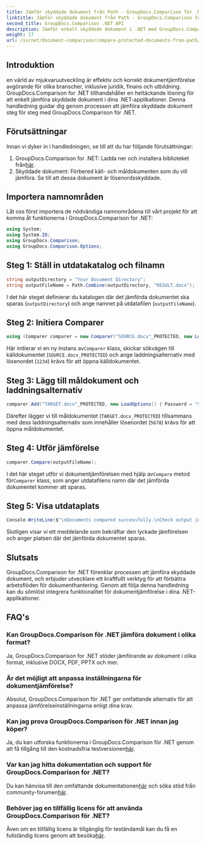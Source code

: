 ```yaml
---
title: Jämför skyddade dokument från Path - GroupDocs.Comparison för .NET
linktitle: Jämför skyddade dokument från Path - GroupDocs.Comparison för .NET
second_title: GroupDocs.Comparison .NET API
description: Jämför enkelt skyddade dokument i .NET med GroupDocs.Comparison för sömlös integration. Förbättra ditt arbetsflöde för dokumenthantering.
weight: 17
url: /sv/net/document-comparison/compare-protected-documents-from-path/
---
```

## Introduktion
en värld av mjukvaruutveckling är effektiv och korrekt dokumentjämförelse avgörande för olika branscher, inklusive juridik, finans och utbildning. GroupDocs.Comparison for .NET tillhandahåller en heltäckande lösning för att enkelt jämföra skyddade dokument i dina .NET-applikationer. Denna handledning guidar dig genom processen att jämföra skyddade dokument steg för steg med GroupDocs.Comparison för .NET.
## Förutsättningar
Innan vi dyker in i handledningen, se till att du har följande förutsättningar:
1.  GroupDocs.Comparison for .NET: Ladda ner och installera biblioteket från[här](https://releases.groupdocs.com/comparison/net/).
2. Skyddade dokument: Förbered käll- och måldokumenten som du vill jämföra. Se till att dessa dokument är lösenordsskyddade.

## Importera namnområden
Låt oss först importera de nödvändiga namnområdena till vårt projekt för att komma åt funktionerna i GroupDocs.Comparison for .NET:
```csharp
using System;
using System.IO;
using GroupDocs.Comparison;
using GroupDocs.Comparison.Options;
```

## Steg 1: Ställ in utdatakatalog och filnamn
```csharp
string outputDirectory = "Your Document Directory";
string outputFileName = Path.Combine(outputDirectory, "RESULT.docx");
```
I det här steget definierar du katalogen där det jämförda dokumentet ska sparas (`outputDirectory`) och ange namnet på utdatafilen (`outputFileName`).
## Steg 2: Initiera Comparer
```csharp
using (Comparer comparer = new Comparer("SOURCE.docx"_PROTECTED, new LoadOptions(){ Password = "1234" }))
```
 Här initierar vi en ny instans av`Comparer` klass, skickar sökvägen till källdokumentet (`SOURCE.docx_PROTECTED`) och ange laddningsalternativ med lösenordet (`1234`) krävs för att öppna källdokumentet.
## Steg 3: Lägg till måldokument och laddningsalternativ
```csharp
comparer.Add("TARGET.docx"_PROTECTED, new LoadOptions() { Password = "5678" });
```
Därefter lägger vi till måldokumentet (`TARGET.docx_PROTECTED`) tillsammans med dess laddningsalternativ som innehåller lösenordet (`5678`) krävs för att öppna måldokumentet.
## Steg 4: Utför jämförelse
```csharp
comparer.Compare(outputFileName);
```
 I det här steget utför vi dokumentjämförelsen med hjälp av`Compare` metod för`Comparer` klass, som anger utdatafilens namn där det jämförda dokumentet kommer att sparas.
## Steg 5: Visa utdataplats
```csharp
Console.WriteLine($"\nDocuments compared successfully.\nCheck output in {Directory.GetCurrentDirectory()}.");
```
Slutligen visar vi ett meddelande som bekräftar den lyckade jämförelsen och anger platsen där det jämförda dokumentet sparas.

## Slutsats
GroupDocs.Comparison for .NET förenklar processen att jämföra skyddade dokument, och erbjuder utvecklare ett kraftfullt verktyg för att förbättra arbetsflöden för dokumenthantering. Genom att följa denna handledning kan du sömlöst integrera funktionalitet för dokumentjämförelse i dina .NET-applikationer.
## FAQ's
### Kan GroupDocs.Comparison för .NET jämföra dokument i olika format?
Ja, GroupDocs.Comparison for .NET stöder jämförande av dokument i olika format, inklusive DOCX, PDF, PPTX och mer.
### Är det möjligt att anpassa inställningarna för dokumentjämförelse?
Absolut, GroupDocs.Comparison för .NET ger omfattande alternativ för att anpassa jämförelseinställningarna enligt dina krav.
### Kan jag prova GroupDocs.Comparison för .NET innan jag köper?
 Ja, du kan utforska funktionerna i GroupDocs.Comparison för .NET genom att få tillgång till den kostnadsfria testversionen[här](https://releases.groupdocs.com/).
### Var kan jag hitta dokumentation och support för GroupDocs.Comparison for .NET?
 Du kan hänvisa till den omfattande dokumentationen[här](https://tutorials.groupdocs.com/comparison/net/) och söka stöd från community-forumen[här](https://forum.groupdocs.com/c/comparison/12).
### Behöver jag en tillfällig licens för att använda GroupDocs.Comparison för .NET?
 Även om en tillfällig licens är tillgänglig för teständamål kan du få en fullständig licens genom att besöka[här](https://purchase.groupdocs.com/buy).